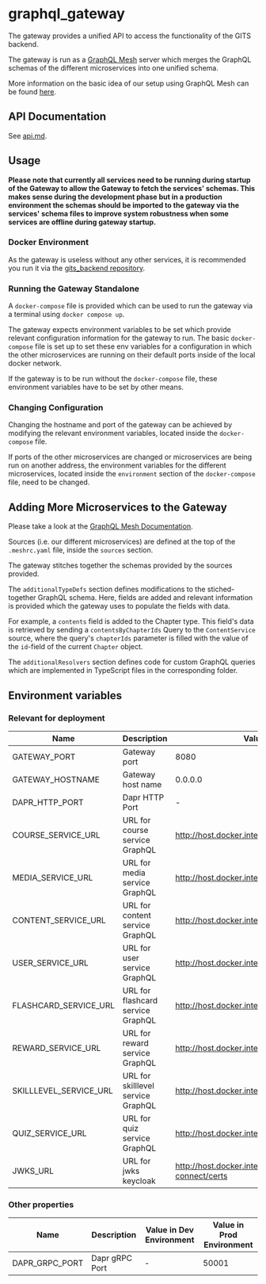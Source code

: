 # graphql_gateway
The gateway provides a unified API to access the functionality of the GITS backend.

The gateway is run as a [GraphQL Mesh](https://the-guild.dev/graphql/mesh) server which merges the GraphQL schemas of the different microservices into one unified schema.

More information on the basic idea of our setup using GraphQL Mesh can be found [here](../backend/graphql.md).

## API Documentation

See [api.md](api.md).

## Usage

**Please note that currently all services need to be running during startup of the Gateway to allow the Gateway to fetch the services' schemas. This makes sense during the development phase but in a production environment the schemas should be imported to the gateway via the services' schema files to improve system robustness when some services are offline during gateway startup.**

### Docker Environment
As the gateway is useless without any other services, it is recommended you run it via the [gits_backend repository](https://github.com/IT-REX-Platform/gits_backend).

### Running the Gateway Standalone
A `docker-compose` file is provided which can be used to run the gateway via a terminal using `docker compose up`.

The gateway expects environment variables to be set which provide relevant configuration information for the gateway to run. The basic `docker-compose` file is set up to set these env variables for a configuration in which the other microservices are running on their default ports inside of the local docker network.

If the gateway is to be run without the `docker-compose` file, these environment variables have to be set by other means.

### Changing Configuration

Changing the hostname and port of the gateway can be achieved by modifying the relevant environment variables, located inside the `docker-compose` file.

If ports of the other microservices are changed or microservices are being run on another address, the environment variables for the different microservices, located inside the `environment` section of the `docker-compose` file, need to be changed.

## Adding More Microservices to the Gateway

Please take a look at the [GraphQL Mesh Documentation](https://the-guild.dev/graphql/mesh/docs/getting-started/your-first-mesh-gateway).

Sources (i.e. our different microservices) are defined at the top of the `.meshrc.yaml` file, inside the `sources` section.

The gateway stitches together the schemas provided by the sources provided.

The `additionalTypeDefs` section defines modifications to the stiched-together GraphQL schema. Here, fields are added and relevant information is provided which the gateway uses to populate the fields with data.

For example, a `contents` field is added to the Chapter type. This field's data is retrieved by sending a `contentsByChapterIds` Query to the `ContentService` source, where the query's `chapterIds` parameter is filled with the value of the `id`-field of the current `Chapter` object. 

The `additionalResolvers` section defines code for custom GraphQL queries which are implemented in TypeScript files in the corresponding folder.

## Environment variables

### Relevant for deployment

| Name                   | Description                        | Value in Dev Environment                                                   | Value in Prod Environment                                           |
|------------------------|------------------------------------|----------------------------------------------------------------------------|---------------------------------------------------------------------|
| GATEWAY_PORT           | Gateway port                       | 8080                                                                       | 8080                                                                |
| GATEWAY_HOSTNAME       | Gateway host name                  | 0.0.0.0                                                                    | 0.0.0.0                                                             |
| DAPR_HTTP_PORT         | Dapr HTTP Port                     | -                                                                          | 3500                                                                |
| COURSE_SERVICE_URL     | URL for course service GraphQL     | http://host.docker.internal:2001/graphql                                   | http://localhost:3500/v1.0/invoke/course-service/method/graphql     |
| MEDIA_SERVICE_URL      | URL for media service GraphQL      | http://host.docker.internal:3001/graphql                                   | http://localhost:3500/v1.0/invoke/media-service/method/graphql      |
| CONTENT_SERVICE_URL    | URL for content service GraphQL    | http://host.docker.internal:4001/graphql                                   | http://localhost:3500/v1.0/invoke/content-service/method/graphql    |
| USER_SERVICE_URL       | URL for user service GraphQL       | http://host.docker.internal:5001/graphql                                   | http://localhost:3500/v1.0/invoke/user-service/method/graphql       |
| FLASHCARD_SERVICE_URL  | URL for flashcard service GraphQL  | http://host.docker.internal:6001/graphql                                   | http://localhost:3500/v1.0/invoke/flashcard-service/method/graphql  |
| REWARD_SERVICE_URL     | URL for reward service GraphQL     | http://host.docker.internal:7001/graphql                                   | http://localhost:3500/v1.0/invoke/reward-service/method/graphql     |
| SKILLLEVEL_SERVICE_URL | URL for skilllevel service GraphQL | http://host.docker.internal:8001/graphql                                   | http://localhost:3500/v1.0/invoke/skilllevel-service/method/graphql |
| QUIZ_SERVICE_URL       | URL for quiz service GraphQL       | http://host.docker.internal:9001/graphql                                   | http://localhost:3500/v1.0/invoke/quiz-service/method/graphql       |                                                               |
| JWKS_URL               | URL for jwks keycloak              | http://host.docker.internal:9009/realms/GITS/protocol/openid-connect/certs | http://keycloak/keycloak/realms/GITS/protocol/openid-connect/certs  |


### Other properties
| Name                   | Description                        | Value in Dev Environment                                                   | Value in Prod Environment                                           |
|------------------------|------------------------------------|----------------------------------------------------------------------------|---------------------------------------------------------------------|
| DAPR_GRPC_PORT         | Dapr gRPC Port                     | -                                                                          | 50001                                                               |
